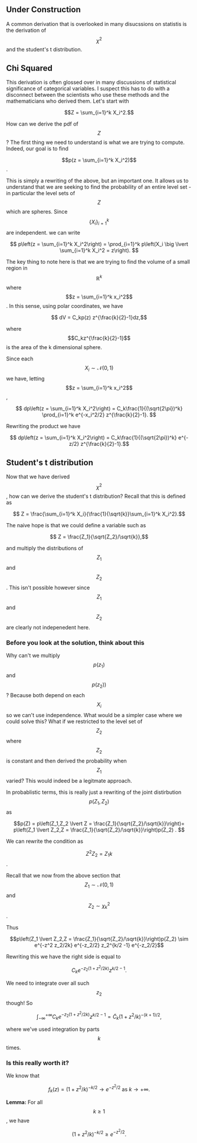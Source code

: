 ## Under Construction

A common derivation that is overlooked in many disucssions on statistis is the derivation of $$\chi^2$$ and the student's t distribution.

## Chi Squared

This derivation is often glossed over in many discussions of statistical significance of categorical variables. I suspect this has to do with a disconnect between the scientists who use these methods and the mathematicians who derived them. Let's start with 

$$Z = \sum_{i=1}^k X_i^2.$$

How can we derive the pdf of $$Z$$? The first thing we need to understand is what we are trying to compute. Indeed, our goal is to find

$$p(z = \sum_{i=1}^k X_i^2)$$. 

This is simply a rewriting of the above, but an important one. It allows us to understand that we are seeking to find the probability of an entire level set - in particular the level sets of $$Z$$ which are spheres. Since $$\{X_i\}_{i=1}^k$$ are independent. we can write

$$ p\left(z = \sum_{i=1}^k X_i^2\right) = \prod_{i=1}^k p\left(X_i \big \lvert \sum_{i=1}^k X_i^2 = z\right). $$

The key thing to note here is that we are trying to find the volume of a small region in $$\mathbb{R}^k$$ where $$z = \sum_{i=1}^k x_i^2$$. In this sense, using polar coordinates, we have 

$$ dV = C_kp(z) z^{\frac{k}{2}-1}dz,$$

where $$C_kz^{\frac{k}{2}-1}$$ is the area of the k dimensional sphere. 

Since each $$X_i \sim \mathcal{N}(0,1)$$ we have, letting $$z = \sum_{i=1}^k x_i^2$$,

$$ dp\left(z = \sum_{i=1}^k X_i^2\right) = C_k\frac{1}{(\sqrt{2\pi})^k} \prod_{i=1}^k e^{-x_i^2/2} z^{\frac{k}{2}-1}. $$

Rewriting the product we have 


$$ dp\left(z = \sum_{i=1}^k X_i^2\right) = C_k\frac{1}{(\sqrt{2\pi})^k} e^{-z/2} z^{\frac{k}{2}-1}.$$


## Student's t distribution

Now that we have derived $$\chi^2$$, how can we derive the student's t distribution? Recall that this is defined as 

$$ Z = \frac{\sum_{i=1}^k X_i}{\frac{1}{\sqrt{k}}\sum_{i=1}^k X_i^2}.$$

The naive hope is that we could define a variable such as

$$ Z = \frac{Z_1}{\sqrt{Z_2}/\sqrt{k}},$$

and multiply the distributions of $$Z_1$$ and $$Z_2$$. This isn't possible however since $$Z_1$$ and $$Z_2$$ are clearly not indepenedent here. 

### Before you look at the solution, think about this

Why can't we multiply $$p(z_1)$$ and $$p(z_2))$$? Because both depend on each $$X_i$$ so we can't use independence. What would be a simpler case where we could solve this? What if we restricted to the level set of $$Z_2$$ where $$Z_2$$ is constant and then derived the probability when $$Z_1$$ varied? This would indeed be a legitmate approach. 

In probablistic terms, this is really just a rewriting of the joint distirbution $$p(Z_1,Z_2)$$ as

$$p(Z) = p\left(Z_1,Z_2 \lvert Z = \frac{Z_1}{\sqrt{Z_2}/\sqrt{k}}\right)= p\left(Z_1 \lvert Z_2,Z = \frac{Z_1}{\sqrt{Z_2}/\sqrt{k}}\right)p(Z_2) . $$

We can rewrite the condition as 

$$ Z^2 Z_2 = Z_1 k$$. 

Recall that we now from the above section that $$Z_1 \sim \mathcal{N}(0,1)$$ and $$Z_2 \sim \chi_k^2$$. 

Thus

$$p\left(Z_1 \lvert Z_2,Z = \frac{Z_1}{\sqrt{Z_2}/\sqrt{k}}\right)p(Z_2) \sim e^{-z^2 z_2/2k} e^{-z_2/2} z_2^{k/2 -1} e^{-z_2/2}$$

Rewriting this we have the right side is equal to

$$ C_k e^{-z_2(1+z^2/2k)} z^{k/2-1}. $$

We need to integrate over all such $$z_2$$ though! So 

$$\int_{-\infty}^{+\infty} C_k e^{-z_2(1+z^2/2k)} z^{k/2-1} = \tilde C_k \left(1 + z^2/k\right)^{-(k+1)/2},$$

where we've used integration by parts $$k$$ times. 

### Is this really worth it?

We know that

$$ f_k(z) = \left(1 + z^2/k\right)^{-k/2} \to e^{-z^2/2} \textrm{ as } k \to +\infty.$$


**Lemma:** For all $$ k \geq 1$$, we have 

$$\left(1 + z^2/k\right)^{-k/2} \geq e^{-z^2/2}.$$


